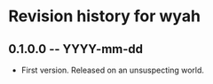# Revision history for wyah

## 0.1.0.0 -- YYYY-mm-dd

* First version. Released on an unsuspecting world.
